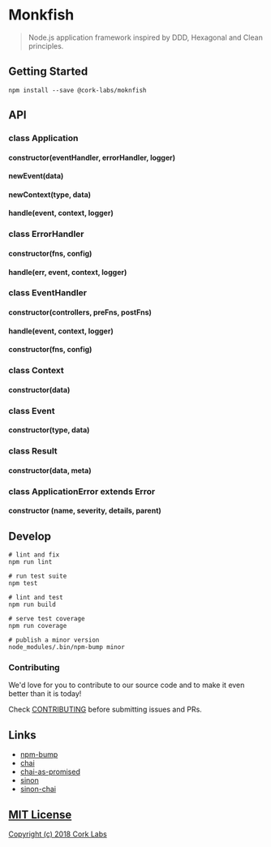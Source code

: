 # Monkfish

> Node.js application framework inspired by DDD, Hexagonal and Clean principles.


## Getting Started

```shell
npm install --save @cork-labs/moknfish
```



## API


### class Application

#### constructor(eventHandler, errorHandler, logger)

#### newEvent(data)

#### newContext(type, data)

#### handle(event, context, logger)


### class ErrorHandler

#### constructor(fns, config)

#### handle(err, event, context, logger)


### class EventHandler

#### constructor(controllers, preFns, postFns)

#### handle(event, context, logger)

#### constructor(fns, config)


### class Context

#### constructor(data)


### class Event

#### constructor(type, data)


### class Result

#### constructor(data, meta)


### class ApplicationError extends Error

#### constructor (name, severity, details, parent)


## Develop

```shell
# lint and fix
npm run lint

# run test suite
npm test

# lint and test
npm run build

# serve test coverage
npm run coverage

# publish a minor version
node_modules/.bin/npm-bump minor
```


### Contributing

We'd love for you to contribute to our source code and to make it even better than it is today!

Check [CONTRIBUTING](https://github.com/cork-labs/contributing/blob/master/CONTRIBUTING.md) before submitting issues and PRs.


## Links

- [npm-bump](https://www.npmjs.com/package/npm-bump)
- [chai](http://chaijs.com/api/)
- [chai-as-promised](http://chaijs.com/plugins/chai-as-promised/)
- [sinon](http://sinonjs.org/)
- [sinon-chai](https://github.com/domenic/sinon-chai)


## [MIT License](LICENSE)

[Copyright (c) 2018 Cork Labs](http://cork-labs.mit-license.org/2018)
